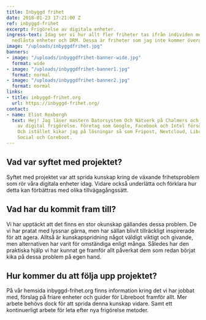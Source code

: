 ```yaml
---
title: Inbyggd frihet
date: 2018-01-23 17:21:00 Z
ref: inbyggd-frihet
excerpt: Frigörelse av digitala enheter.
ingress-text: Idag ser vi hur allt fler friheter tas ifrån individen med "moln tjänster",
  nedlåsta enheter och DRM. Dessa är friheter som jag inte kommer överge.
image: "/uploads/inbyggdfrihet.jpg"
banners:
- image: "/uploads/inbyggdfrihet-banner-wide.jpg"
  format: wide
- image: "/uploads/inbyggdfrihet-banner1.jpg"
  format: normal
- image: "/uploads/inbyggdfrihet-banner2.jpg"
  format: normal
links:
- title: inbyggd-frihet.org
  url: https://inbyggd-frihet.org/
contact:
- name: Eliot Roxbergh
  text: Hej! Jag läser mastern Datorsystem Och Nätverk på Chalmers och är intresserad
    av digital frigörelse. Företag som Google, Facebook och Intel försöker jag undvika.
    Och istället kikar jag på lösningar så som Fripost, Nextcloud, Libreoffice, GNU
    Social och Coreboot.
---
```


## Vad var syftet med projektet?
Syftet med projektet var att sprida kunskap kring de växande frihetsproblem som rör våra digitala enheter idag. Vidare också underlätta och förklara hur detta kan förbättras med olika tillvägagångssätt.

## Vad har du kommit fram till?
Vi har upptäckt att det finns en stor okunskap gällandes dessa problem. De vi har pratat med lyssnar gärna, men har sällan blivit tillräckligt inspirerade för att agera. Alltså är kunskapspridning något väldigt viktigt och givande, men alternativen har varit för omständiga enligt många. Således har den praktiska hjälp vi har kunnat ge framför allt påverkat dem som redan börjat kika på dessa problem på egen hand.

## Hur kommer du att följa upp projektet?
På vår hemsida inbyggd-frihet.org finns information kring det vi har jobbat med, förslag på friare enheter och guider för Libreboot framför allt. Mer arbete behövs dock för att sprida denna kunskap vidare. Samt ett kontinuerligt arbete för leta efter nya frigörelse metoder.
